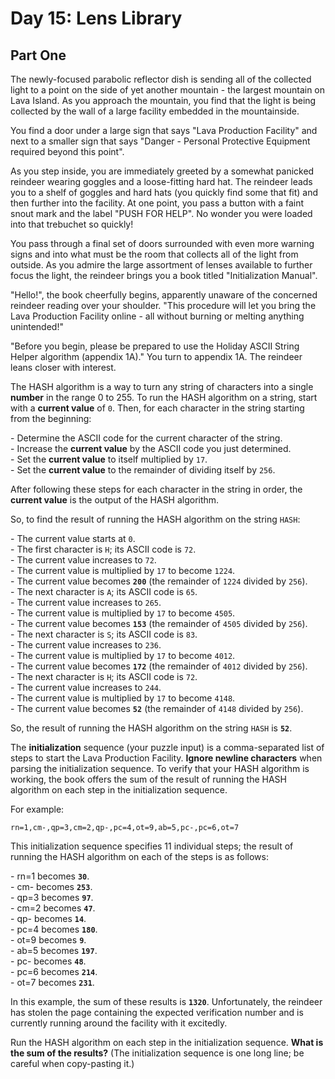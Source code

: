 # Day 15: Lens Library

## Part One

The newly-focused parabolic reflector dish is sending all of the collected light to a point on the side of yet another mountain - the largest mountain on Lava Island. As you approach the mountain, you find that the light is being collected by the wall of a large facility embedded in the mountainside.

You find a door under a large sign that says "Lava Production Facility" and next to a smaller sign that says "Danger - Personal Protective Equipment required beyond this point".

As you step inside, you are immediately greeted by a somewhat panicked reindeer wearing goggles and a loose-fitting hard hat. The reindeer leads you to a shelf of goggles and hard hats (you quickly find some that fit) and then further into the facility. At one point, you pass a button with a faint snout mark and the label "PUSH FOR HELP". No wonder you were loaded into that trebuchet so quickly!

You pass through a final set of doors surrounded with even more warning signs and into what must be the room that collects all of the light from outside. As you admire the large assortment of lenses available to further focus the light, the reindeer brings you a book titled "Initialization Manual".

"Hello!", the book cheerfully begins, apparently unaware of the concerned reindeer reading over your shoulder. "This procedure will let you bring the Lava Production Facility online - all without burning or melting anything unintended!"

"Before you begin, please be prepared to use the Holiday ASCII String Helper algorithm (appendix 1A)." You turn to appendix 1A. The reindeer leans closer with interest.

The HASH algorithm is a way to turn any string of characters into a single **number** in the range 0 to 255. To run the HASH algorithm on a string, start with a **current value** of `0`. Then, for each character in the string starting from the beginning:

\- Determine the ASCII code for the current character of the string.<br>
\- Increase the **current value** by the ASCII code you just determined.<br>
\- Set the **current value** to itself multiplied by `17`.<br>
\- Set the **current value** to the remainder of dividing itself by `256`.

After following these steps for each character in the string in order, the **current value** is the output of the HASH algorithm.

So, to find the result of running the HASH algorithm on the string `HASH`:

\- The current value starts at `0`.<br>
\- The first character is `H`; its ASCII code is `72`.<br>
\- The current value increases to `72`.<br>
\- The current value is multiplied by `17` to become `1224`.<br>
\- The current value becomes **`200`** (the remainder of `1224` divided by `256`).<br>
\- The next character is `A`; its ASCII code is `65`.<br>
\- The current value increases to `265`.<br>
\- The current value is multiplied by `17` to become `4505`.<br>
\- The current value becomes **`153`** (the remainder of `4505` divided by `256`).<br>
\- The next character is `S`; its ASCII code is `83`.<br>
\- The current value increases to `236`.<br>
\- The current value is multiplied by `17` to become `4012`.<br>
\- The current value becomes **`172`** (the remainder of `4012` divided by `256`).<br>
\- The next character is `H`; its ASCII code is `72`.<br>
\- The current value increases to `244`.<br>
\- The current value is multiplied by `17` to become `4148`.<br>
\- The current value becomes **`52`** (the remainder of `4148` divided by `256`).

So, the result of running the HASH algorithm on the string `HASH` is **`52`**.

The **initialization** sequence (your puzzle input) is a comma-separated list of steps to start the Lava Production Facility. **Ignore newline characters** when parsing the initialization sequence. To verify that your HASH algorithm is working, the book offers the sum of the result of running the HASH algorithm on each step in the initialization sequence.

For example:
```
rn=1,cm-,qp=3,cm=2,qp-,pc=4,ot=9,ab=5,pc-,pc=6,ot=7
```
This initialization sequence specifies 11 individual steps; the result of running the HASH algorithm on each of the steps is as follows:

\- rn=1 becomes **`30`**.<br>
\- cm- becomes **`253`**.<br>
\- qp=3 becomes **`97`**.<br>
\- cm=2 becomes **`47`**.<br>
\- qp- becomes **`14`**.<br>
\- pc=4 becomes **`180`**.<br>
\- ot=9 becomes **`9`**.<br>
\- ab=5 becomes **`197`**.<br>
\- pc- becomes **`48`**.<br>
\- pc=6 becomes **`214`**.<br>
\- ot=7 becomes **`231`**.

In this example, the sum of these results is **`1320`**. Unfortunately, the reindeer has stolen the page containing the expected verification number and is currently running around the facility with it excitedly.

Run the HASH algorithm on each step in the initialization sequence. **What is the sum of the results?** (The initialization sequence is one long line; be careful when copy-pasting it.)
